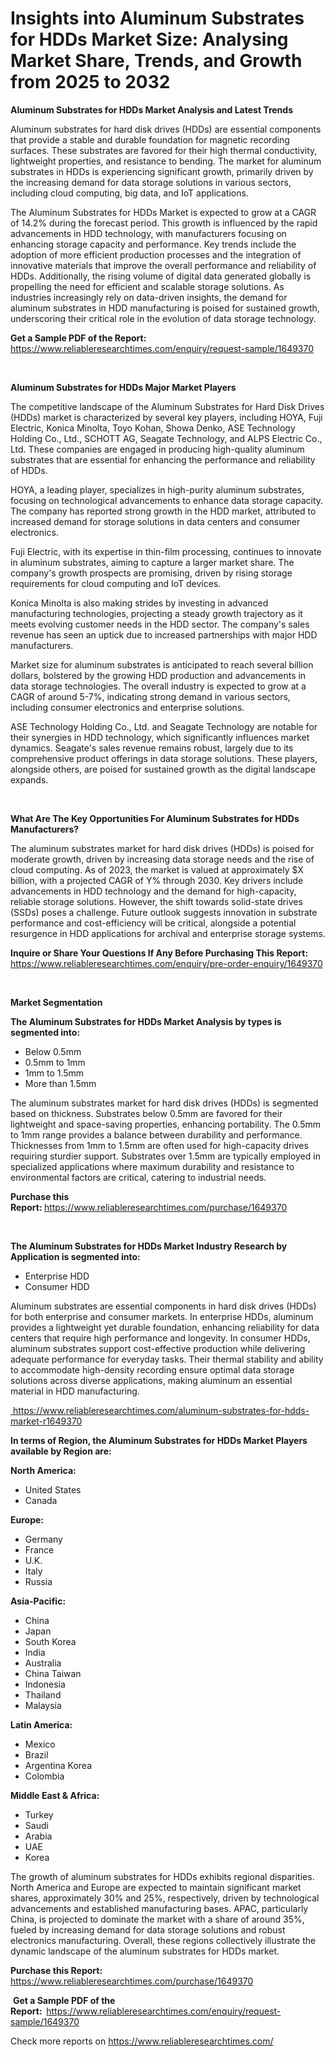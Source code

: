 <p><h1>Insights into Aluminum Substrates for HDDs Market Size: Analysing Market Share, Trends, and Growth from 2025 to 2032</h1></p><p><strong>Aluminum Substrates for HDDs Market Analysis and Latest Trends</strong></p>
<p><p>Aluminum substrates for hard disk drives (HDDs) are essential components that provide a stable and durable foundation for magnetic recording surfaces. These substrates are favored for their high thermal conductivity, lightweight properties, and resistance to bending. The market for aluminum substrates in HDDs is experiencing significant growth, primarily driven by the increasing demand for data storage solutions in various sectors, including cloud computing, big data, and IoT applications.</p><p>The Aluminum Substrates for HDDs Market is expected to grow at a CAGR of 14.2% during the forecast period. This growth is influenced by the rapid advancements in HDD technology, with manufacturers focusing on enhancing storage capacity and performance. Key trends include the adoption of more efficient production processes and the integration of innovative materials that improve the overall performance and reliability of HDDs. Additionally, the rising volume of digital data generated globally is propelling the need for efficient and scalable storage solutions. As industries increasingly rely on data-driven insights, the demand for aluminum substrates in HDD manufacturing is poised for sustained growth, underscoring their critical role in the evolution of data storage technology.</p></p>
<p><strong>Get a Sample PDF of the Report:&nbsp;</strong> <a href="https://www.reliableresearchtimes.com/enquiry/request-sample/1649370?utm_campaign=3061&utm_medium=2&utm_source=Github&utm_content=ia&utm_term=26032025&utm_id=aluminum-substrates-for-hdds">https://www.reliableresearchtimes.com/enquiry/request-sample/1649370</a></p>
<p>&nbsp;</p>
<p><strong>Aluminum Substrates for HDDs Major Market Players</strong></p>
<p><p>The competitive landscape of the Aluminum Substrates for Hard Disk Drives (HDDs) market is characterized by several key players, including HOYA, Fuji Electric, Konica Minolta, Toyo Kohan, Showa Denko, ASE Technology Holding Co., Ltd., SCHOTT AG, Seagate Technology, and ALPS Electric Co., Ltd. These companies are engaged in producing high-quality aluminum substrates that are essential for enhancing the performance and reliability of HDDs.</p><p>HOYA, a leading player, specializes in high-purity aluminum substrates, focusing on technological advancements to enhance data storage capacity. The company has reported strong growth in the HDD market, attributed to increased demand for storage solutions in data centers and consumer electronics.</p><p>Fuji Electric, with its expertise in thin-film processing, continues to innovate in aluminum substrates, aiming to capture a larger market share. The company's growth prospects are promising, driven by rising storage requirements for cloud computing and IoT devices.</p><p>Konica Minolta is also making strides by investing in advanced manufacturing technologies, projecting a steady growth trajectory as it meets evolving customer needs in the HDD sector. The company's sales revenue has seen an uptick due to increased partnerships with major HDD manufacturers.</p><p>Market size for aluminum substrates is anticipated to reach several billion dollars, bolstered by the growing HDD production and advancements in data storage technologies. The overall industry is expected to grow at a CAGR of around 5-7%, indicating strong demand in various sectors, including consumer electronics and enterprise solutions.</p><p>ASE Technology Holding Co., Ltd. and Seagate Technology are notable for their synergies in HDD technology, which significantly influences market dynamics. Seagate's sales revenue remains robust, largely due to its comprehensive product offerings in data storage solutions. These players, alongside others, are poised for sustained growth as the digital landscape expands.</p></p>
<p>&nbsp;</p>
<p><strong>What Are The Key Opportunities For Aluminum Substrates for HDDs Manufacturers?</strong></p>
<p><p>The aluminum substrates market for hard disk drives (HDDs) is poised for moderate growth, driven by increasing data storage needs and the rise of cloud computing. As of 2023, the market is valued at approximately $X billion, with a projected CAGR of Y% through 2030. Key drivers include advancements in HDD technology and the demand for high-capacity, reliable storage solutions. However, the shift towards solid-state drives (SSDs) poses a challenge. Future outlook suggests innovation in substrate performance and cost-efficiency will be critical, alongside a potential resurgence in HDD applications for archival and enterprise storage systems.</p></p>
<p><strong>Inquire or Share Your Questions If Any Before Purchasing This Report:</strong> <a href="https://www.reliableresearchtimes.com/enquiry/pre-order-enquiry/1649370?utm_campaign=3061&utm_medium=2&utm_source=Github&utm_content=ia&utm_term=26032025&utm_id=aluminum-substrates-for-hdds">https://www.reliableresearchtimes.com/enquiry/pre-order-enquiry/1649370</a></p>
<p>&nbsp;</p>
<p><strong>Market Segmentation</strong></p>
<p><strong>The Aluminum Substrates for HDDs Market Analysis by types is segmented into:</strong></p>
<p><ul><li>Below 0.5mm</li><li>0.5mm to 1mm</li><li>1mm to 1.5mm</li><li>More than 1.5mm</li></ul></p>
<p><p>The aluminum substrates market for hard disk drives (HDDs) is segmented based on thickness. Substrates below 0.5mm are favored for their lightweight and space-saving properties, enhancing portability. The 0.5mm to 1mm range provides a balance between durability and performance. Thicknesses from 1mm to 1.5mm are often used for high-capacity drives requiring sturdier support. Substrates over 1.5mm are typically employed in specialized applications where maximum durability and resistance to environmental factors are critical, catering to industrial needs.</p></p>
<p><strong>Purchase this Report:&nbsp;</strong><a href="https://www.reliableresearchtimes.com/purchase/1649370?utm_campaign=3061&utm_medium=2&utm_source=Github&utm_content=ia&utm_term=26032025&utm_id=aluminum-substrates-for-hdds">https://www.reliableresearchtimes.com/purchase/1649370</a></p>
<p>&nbsp;</p>
<p><strong>The Aluminum Substrates for HDDs Market Industry Research by Application is segmented into:</strong></p>
<p><ul><li>Enterprise HDD</li><li>Consumer HDD</li></ul></p>
<p><p>Aluminum substrates are essential components in hard disk drives (HDDs) for both enterprise and consumer markets. In enterprise HDDs, aluminum provides a lightweight yet durable foundation, enhancing reliability for data centers that require high performance and longevity. In consumer HDDs, aluminum substrates support cost-effective production while delivering adequate performance for everyday tasks. Their thermal stability and ability to accommodate high-density recording ensure optimal data storage solutions across diverse applications, making aluminum an essential material in HDD manufacturing.</p></p>
<p><a href="https://www.reliableresearchtimes.com/aluminum-substrates-for-hdds-market-r1649370?utm_campaign=3061&utm_medium=2&utm_source=Github&utm_content=ia&utm_term=26032025&utm_id=aluminum-substrates-for-hdds">&nbsp;https://www.reliableresearchtimes.com/aluminum-substrates-for-hdds-market-r1649370</a></p>
<p><strong>In terms of Region, the Aluminum Substrates for HDDs Market Players available by Region are:</strong></p>
<p>
    <p> <strong> North America: </strong>
        <ul>
            <li>United States</li>
            <li>Canada</li>
        </ul>
        </p> 
    <p> <strong> Europe: </strong>
        <ul>
            <li>Germany</li>
            <li>France</li>
            <li>U.K.</li>
            <li>Italy</li>
            <li>Russia</li>
        </ul>
        </p> 
    <p> <strong> Asia-Pacific: </strong>
        <ul>
            <li>China</li>
            <li>Japan</li>
            <li>South Korea</li>
            <li>India</li>
            <li>Australia</li>
            <li>China Taiwan</li>
            <li>Indonesia</li>
            <li>Thailand</li>
            <li>Malaysia</li>
        </ul>
        </p> 
    <p> <strong> Latin America: </strong>
        <ul>
            <li>Mexico</li>
            <li>Brazil</li>
            <li>Argentina Korea</li>
            <li>Colombia</li>
        </ul>
        </p> 
    <p> <strong> Middle East & Africa: </strong>
        <ul>
            <li>Turkey</li>
            <li>Saudi</li>
            <li>Arabia</li>
            <li>UAE</li>
            <li>Korea</li>
        </ul>
    </p>
    </p>
<p><p>The growth of aluminum substrates for HDDs exhibits regional disparities. North America and Europe are expected to maintain significant market shares, approximately 30% and 25%, respectively, driven by technological advancements and established manufacturing bases. APAC, particularly China, is projected to dominate the market with a share of around 35%, fueled by increasing demand for data storage solutions and robust electronics manufacturing. Overall, these regions collectively illustrate the dynamic landscape of the aluminum substrates for HDDs market.</p></p>
<p><strong>Purchase this Report: </strong><a href="https://www.reliableresearchtimes.com/purchase/1649370?utm_campaign=3061&utm_medium=2&utm_source=Github&utm_content=ia&utm_term=26032025&utm_id=aluminum-substrates-for-hdds">https://www.reliableresearchtimes.com/purchase/1649370</a></p>
<p>&nbsp;<strong>Get a Sample PDF of the Report:&nbsp;&nbsp;</strong><a href="https://www.reliableresearchtimes.com/enquiry/request-sample/1649370?utm_campaign=3061&utm_medium=2&utm_source=Github&utm_content=ia&utm_term=26032025&utm_id=aluminum-substrates-for-hdds">https://www.reliableresearchtimes.com/enquiry/request-sample/1649370</a></p>
<p><strong></strong></p>
<p>Check more reports on <a href="https://www.reliableresearchtimes.com/?utm_campaign=3061&utm_medium=2&utm_source=Github&utm_content=ia&utm_term=26032025&utm_id=aluminum-substrates-for-hdds">https://www.reliableresearchtimes.com/</a></p>